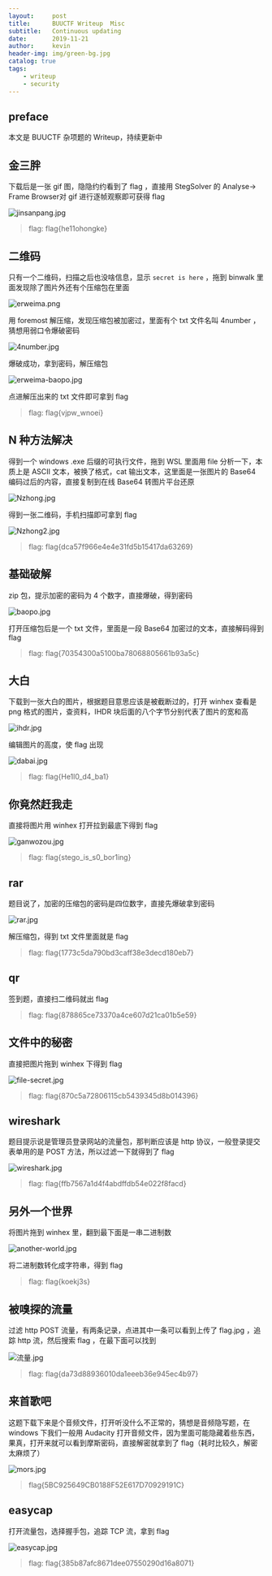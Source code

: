 ```yaml
---
layout:     post
title:      BUUCTF Writeup  Misc
subtitle:   Continuous updating
date:       2019-11-21
author:     kevin
header-img: img/green-bg.jpg
catalog: true
tags:
    - writeup
    - security
---
```




## preface



本文是 BUUCTF 杂项题的 Writeup，持续更新中



## 金三胖



下载后是一张 gif 图，隐隐约约看到了 flag ，直接用 StegSolver 的 Analyse-> Frame Browser对 gif 进行逐帧观察即可获得 flag



![jinsanpang.jpg](https://i.loli.net/2019/11/25/xXb8hnfeGps9tuZ.jpg)



> flag: flag{he11ohongke}



## 二维码



只有一个二维码，扫描之后也没啥信息，显示 `secret is here` ，拖到 binwalk 里面发现除了图片外还有个压缩包在里面



![erweima.png](https://i.loli.net/2019/11/25/cxjaGPDVsACUFqZ.png)



用 foremost 解压缩，发现压缩包被加密过，里面有个 txt 文件名叫 4number ，猜想用弱口令爆破密码



![4number.jpg](https://i.loli.net/2019/11/25/M5Ocw19BQEifn7p.jpg)



爆破成功，拿到密码，解压缩包



![erweima-baopo.jpg](https://i.loli.net/2019/11/25/D7WiH8f9RdLXU1B.jpg)



点进解压出来的 txt 文件即可拿到 flag



> flag: flag{vjpw_wnoei}



## N 种方法解决



得到一个 windows .exe 后缀的可执行文件，拖到 WSL 里面用 file 分析一下，本质上是 ASCII 文本，被换了格式，cat 输出文本，这里面是一张图片的 Base64 编码过后的内容，直接复制到在线 Base64 转图片平台还原



![Nzhong.jpg](https://i.loli.net/2019/11/25/x2OYqDNG8m1Vlj6.jpg)



得到一张二维码，手机扫描即可拿到 flag



![Nzhong2.jpg](https://i.loli.net/2019/11/25/nSOkYWeqjT37Dav.jpg)



> flag: flag{dca57f966e4e4e31fd5b15417da63269}



## 基础破解



zip 包，提示加密的密码为 4 个数字，直接爆破，得到密码



![baopo.jpg](https://i.loli.net/2019/11/25/pfAd31iKXTlIJPc.jpg)



打开压缩包后是一个 txt 文件，里面是一段 Base64 加密过的文本，直接解码得到 flag



> flag: flag{70354300a5100ba78068805661b93a5c}



## 大白



下载到一张大白的图片，根据题目意思应该是被截断过的，打开 winhex 查看是 png 格式的图片，查资料，IHDR 块后面的八个字节分别代表了图片的宽和高



![ihdr.jpg](https://i.loli.net/2019/11/25/a9nyZAGWEgwK7UV.jpg)



编辑图片的高度，使 flag 出现



![dabai.jpg](https://i.loli.net/2019/11/25/FCuilp3W5Qfv6Z1.jpg)

>  flag: flag{He1l0_d4_ba1}



## 你竟然赶我走



直接将图片用 winhex 打开拉到最底下得到 flag 



![ganwozou.jpg](https://i.loli.net/2019/11/25/gD5d6zPrNcYesjv.jpg)



> flag: flag{stego_is_s0_bor1ing}



## rar



题目说了，加密的压缩包的密码是四位数字，直接先爆破拿到密码



![rar.jpg](https://i.loli.net/2019/11/25/opBEHhw6MqOuKgY.jpg)



解压缩包，得到 txt 文件里面就是 flag



> flag: flag{1773c5da790bd3caff38e3decd180eb7}



## qr



签到题，直接扫二维码就出 flag



> flag: flag{878865ce73370a4ce607d21ca01b5e59}



## 文件中的秘密



直接把图片拖到 winhex 下得到 flag



![file-secret.jpg](https://i.loli.net/2019/11/25/zIhdue6lTBK1YmD.jpg)



> flag: flag{870c5a72806115cb5439345d8b014396}



## wireshark



题目提示说是管理员登录网站的流量包，那判断应该是 http 协议，一般登录提交表单用的是 POST 方法，所以过滤一下就得到了 flag



![wireshark.jpg](https://i.loli.net/2019/11/25/YUCw6qkzlpvmBEa.jpg)



> flag: flag{ffb7567a1d4f4abdffdb54e022f8facd}



## 另外一个世界



将图片拖到 winhex 里，翻到最下面是一串二进制数



![another-world.jpg](https://i.loli.net/2019/11/25/2G6opItb9YjOFzX.jpg)



将二进制数转化成字符串，得到 flag



> flag: flag{koekj3s}



## 





## 被嗅探的流量



过滤 http POST 流量，有两条记录，点进其中一条可以看到上传了 flag.jpg ，追踪 http 流，然后搜索 flag ，在最下面可以找到



![流量.jpg](https://i.loli.net/2019/11/25/aRikH5egsVFL9hx.jpg)



> flag: flag{da73d88936010da1eeeb36e945ec4b97}



## 来首歌吧



这题下载下来是个音频文件，打开听没什么不正常的，猜想是音频隐写题，在 windows 下我们一般用 Audacity 打开音频文件，因为里面可能隐藏着些东西，果真，打开来就可以看到摩斯密码，直接解密就拿到了 flag（耗时比较久，解密太麻烦了）



![mors.jpg](https://i.loli.net/2019/11/25/qCN3E4HUSJMn9YQ.jpg)



>  flag{5BC925649CB0188F52E617D70929191C}



## easycap



打开流量包，选择握手包，追踪 TCP 流，拿到 flag



![easycap.jpg](https://i.loli.net/2019/11/25/kZrxgjva89Atuhe.jpg)



> flag: flag{385b87afc8671dee07550290d16a8071}
